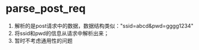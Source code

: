 # parse_post_req

1. 解析的是post请求中的数据，数据结构类似："ssid=abcd&pwd=gggg1234"
2. 将ssid和pwd的信息从请求中解析出来；
3. 暂时不考虑通用性的问题
